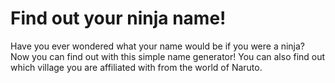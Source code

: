 # Find out your ninja name!

Have you ever wondered what your name would be if you were a ninja? Now you can find out with this simple name generator! You can also find out which village you are affiliated with from the world of Naruto.
